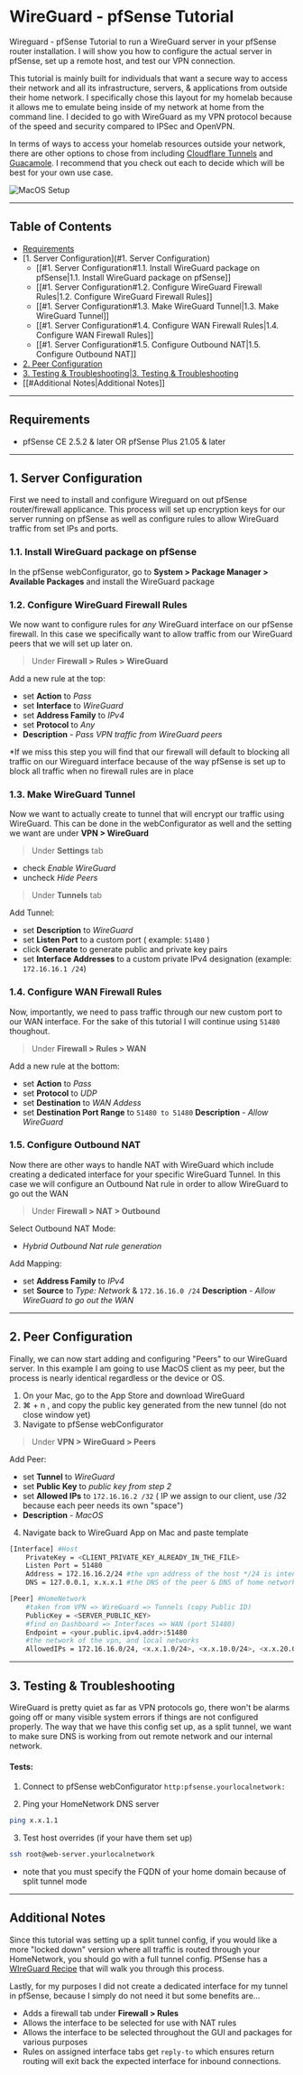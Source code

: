 # WireGuard - pfSense Tutorial

Wireguard - pfSense Tutorial to run a WireGuard server in your pfSense router installation. I will show you how to configure the actual server in pfSense, set up a remote host, and test our VPN connection.

This tutorial is mainly built for individuals that want a secure way to access their network and all its infrastructure, servers, & applications from outside their home network. I specifically chose this layout for my homelab because it allows me to emulate being inside of my network at home from the command line. I decided to go with WireGuard as my VPN protocol because of the speed and security compared to IPSec and OpenVPN.

In terms of ways to access your homelab resources outside your network, there are other options to chose from including [Cloudflare Tunnels](https://developers.cloudflare.com/cloudflare-one/connections/connect-apps) and [Guacamole](https://guacamole.apache.org/doc/gug/introduction.html). I recommend that you check out each to decide which will be best for your own use case.


![MacOS Setup](https://github.com/SamG331/project-tutorials/blob/main/wireguard-pfsense/assets/WireGuard-Logo-Background.png?raw=true)


---

## Table of Contents
- [Requirements](#Requirements)
- [1. Server Configuration](#1. Server Configuration)
	- [[#1.  Server Configuration#1.1. Install WireGuard package on pfSense|1.1. Install WireGuard package on pfSense]]
	- [[#1.  Server Configuration#1.2. Configure WireGuard Firewall Rules|1.2. Configure WireGuard Firewall Rules]]
	- [[#1.  Server Configuration#1.3. Make WireGuard Tunnel|1.3. Make WireGuard Tunnel]]
	- [[#1.  Server Configuration#1.4. Configure WAN Firewall Rules|1.4. Configure WAN Firewall Rules]]
	- [[#1.  Server Configuration#1.5. Configure Outbound NAT|1.5. Configure Outbound NAT]]
- [2. Peer Configuration](#pc)
- [3. Testing & Troubleshooting|3. Testing & Troubleshooting](#tt)
- [[#Additional Notes|Additional Notes]]



---

## Requirements

- pfSense CE 2.5.2 & later OR pfSense Plus 21.05 & later

---

## 1. Server Configuration

First we need to install and configure Wireguard on out pfSense router/firewall applicance. This process will set up encryption keys for our server running on pfSense as well as configure rules to allow WireGuard traffic from set IPs and ports.

### 1.1. Install WireGuard package on pfSense

In the pfSense webConfigurator, go to **System > Package Manager > Available Packages** and install the WireGuard package 

### 1.2. Configure WireGuard Firewall Rules

We now want to configure rules for *any* WireGuard interface on our pfSense firewall. In this case we specifically want to allow traffic from our WireGuard peers that we will set up later on. 

>Under **Firewall > Rules > WireGuard** 

Add a new rule at the top:
- set **Action** to *Pass*
- set **Interface** to *WireGuard*
- set **Address Family** to *IPv4*
- set **Protocol** to *Any*
- **Description** - *Pass VPN traffic from WireGuard peers*

*If we miss this step you will find that our firewall will default to blocking all traffic on our Wireguard interface because of the way pfSense is set up to block all traffic when no firewall rules are in place

### 1.3. Make WireGuard Tunnel

Now we want to actually create to tunnel that will encrypt our traffic using WireGuard. This can be done in the webConfigurator as well and the setting we want are under **VPN > WireGuard**

>Under **Settings** tab
- check *Enable WireGuard*
- uncheck *Hide Peers*

>Under **Tunnels** tab

Add Tunnel:
- set **Description** to *WireGuard*
- set **Listen Port** to a custom port ( example: `51480` )
- click **Generate** to generate public and private key pairs
- set **Interface Addresses** to a custom private IPv4 designation (example: `172.16.16.1 /24`)

### 1.4. Configure WAN Firewall Rules

Now, importantly, we need to pass traffic through our new custom port to our WAN interface. For the sake of this tutorial I will continue using `51480` thoughout.

>Under **Firewall > Rules > WAN**

Add a new rule at the bottom:
- set **Action** to *Pass*
- set **Protocol** to *UDP*
- set **Destination** to *WAN Addess*
- set **Destination Port Range** to `51480 to 51480`
**Description** - *Allow WireGuard*

### 1.5. Configure Outbound NAT

Now there are other ways to handle NAT with WireGuard which include creating a dedicated interface for your specific WireGuard Tunnel. In this case we will configure an Outbound Nat rule in order to allow WireGuard to go out the WAN

>Under **Firewall > NAT > Outbound**

Select Outbound NAT Mode: 
- *Hybrid Outbound Nat rule generation*

Add Mapping:
- set **Address Family** to *IPv4*
- set **Source** to *Type: Network* & `172.16.16.0 /24`
**Description** - *Allow WireGuard to go out the WAN*

---

## 2. Peer Configuration <a name="pc"/>

Finally, we can now start adding and configuring "Peers" to our WireGuard server. In this example I am going to use MacOS client as my peer, but the process is nearly identical regardless or the device or OS.

1) On your Mac, go to the App Store and download WireGuard
2) ⌘ + n , and copy the public key generated from the new tunnel (do not close window yet)
3) Navigate to pfSense webConfigurator

>Under **VPN > WireGuard > Peers**

Add Peer:
- set **Tunnel** to *WireGuard*
- set **Public Key** to *public key from step 2*
- set **Allowed IPs** to `172.16.16.2 /32` 
	( IP we assign to our client, use /32 because each peer needs its own "space")
- **Description** - *MacOS*

4) Navigate back to WireGuard App on Mac and paste template

```bash
[Interface] #Host
	PrivateKey = <CLIENT_PRIVATE_KEY_ALREADY_IN_THE_FILE>
	Listen Port = 51480
	Address = 172.16.16.2/24 #the vpn address of the host */24 is intended
	DNS = 127.0.0.1, x.x.x.1 #the DNS of the peer & DNS of home network

[Peer] #HomeNetwork
	#taken from VPN => WireGuard => Tunnels (copy Public ID)
	PublicKey = <SERVER_PUBLIC_KEY>
	#find on Dashboard => Interfaces => WAN (port 51480)
	Endpoint = <your.public.ipv4.addr>:51480
	#the network of the vpn, and local networks
	AllowedIPs = 172.16.16.0/24, <x.x.1.0/24>, <x.x.10.0/24>, <x.x.20.0/24>
```

---

## 3. Testing & Troubleshooting <a name="tt"></a>

WireGuard is pretty quiet as far as VPN protocols go, there won't be alarms going off or many visible system errors if things are not configured properly. The way that we have this config set up, as a split tunnel, we want to make sure DNS is working from out remote network and our internal network.

#### Tests:

1) Connect to pfSense webConfigurator
`http:pfsense.yourlocalnetwork:`

4) Ping your HomeNetwork DNS server
```bash
ping x.x.1.1
```

3) Test host overrides (if your have them set up)
```bash
ssh root@web-server.yourlocalnetwork
```
- note that you must specify the FQDN of your home domain because of split tunnel mode

---

## Additional Notes

Since this tutorial was setting up a split tunnel config, if you would like a more "locked down" version where all traffic is routed through your HomeNetwork, you should go with a full tunnel config. PfSense has a [WIreGuard Recipe](https://docs.netgate.com/pfsense/en/latest/recipes/wireguard-client.html#) that will walk you through this process.

Lastly, for my purposes I did not create a dedicated interface for my tunnel in pfSense, because I simply do not need it but some benefits are...
-   Adds a firewall tab under **Firewall > Rules**
-   Allows the interface to be selected for use with NAT rules
-   Allows the interface to be selected throughout the GUI and packages for various purposes
-   Rules on assigned interface tabs get `reply-to` which ensures return routing will exit back the expected interface for inbound connections.